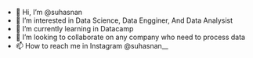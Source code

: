 - 👋 Hi, I’m @suhasnan
- 👀 I’m interested in Data Science, Data Engginer, And Data Analysist
- 🌱 I’m currently learning in Datacamp
- 💞️ I’m looking to collaborate on any company who need to process data
- 📫 How to reach me in Instagram @suhasnan__

<!---
suhasnan/suhasnan is a ✨ special ✨ repository because its `README.md` (this file) appears on your GitHub profile.
You can click the Preview link to take a look at your changes.
--->
